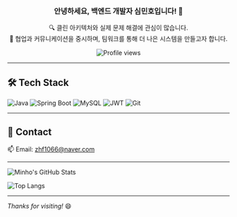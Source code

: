 <h3 align="center">안녕하세요, 백엔드 개발자 심민호입니다! 👋</h3>

<p align="center">
  🔍 클린 아키텍처와 실제 문제 해결에 관심이 많습니다. <br>
  🧩 협업과 커뮤니케이션을 중시하며, 팀워크를 통해 더 나은 시스템을 만들고자 합니다. <br>
</p>

<p align="center">
  <img src="https://komarev.com/ghpvc/?username=minhoo2&color=blue" alt="Profile views" />
</p>

---

## 🛠 Tech Stack
![Java](https://img.shields.io/badge/Java-007396?style=flat&logo=java&logoColor=white)
![Spring Boot](https://img.shields.io/badge/Spring%20Boot-6DB33F?style=flat&logo=spring-boot&logoColor=white)
![MySQL](https://img.shields.io/badge/MySQL-4479A1?style=flat&logo=mysql&logoColor=white)
![JWT](https://img.shields.io/badge/JWT-black?style=flat&logo=json-web-tokens&logoColor=white)
![Git](https://img.shields.io/badge/Git-F05032?style=flat&logo=git&logoColor=white)

---

## 💬 Contact
📫 Email: zhf1066@naver.com

---

![Minho's GitHub Stats](https://github-readme-stats.vercel.app/api?username=minhoo2&show_icons=true&theme=tokyonight)

![Top Langs](https://github-readme-stats.vercel.app/api/top-langs/?username=minhoo2&layout=compact&theme=tokyonight)

---


_Thanks for visiting!_ 😄
